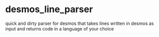 # desmos_line_parser
quick and dirty parser for desmos that takes lines written in desmos as input and returns code in a language of your choice
